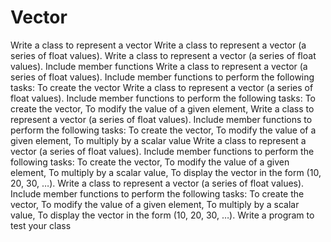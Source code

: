 # Vector
Write a class to represent a vector 
Write a class to represent a vector (a series of float values). 
Write a class to represent a vector (a series of float values). Include member functions 
Write a class to represent a vector (a series of float values). Include member functions to perform the following tasks: To create the vector
Write a class to represent a vector (a series of float values). Include member functions to perform the following tasks: To create the vector, To modify the value of a given element,
Write a class to represent a vector (a series of float values). Include member functions to perform the following tasks: To create the vector, To modify the value of a given element, To multiply by a scalar value
Write a class to represent a vector (a series of float values). Include member functions to perform the following tasks: To create the vector, To modify the value of a given element, To multiply by a scalar value, To display the vector in the form (10, 20, 30, …). 
Write a class to represent a vector (a series of float values). Include member functions to perform the following tasks: To create the vector, To modify the value of a given element, To multiply by a scalar value, To display the vector in the form (10, 20, 30, …). Write a program to test your class
